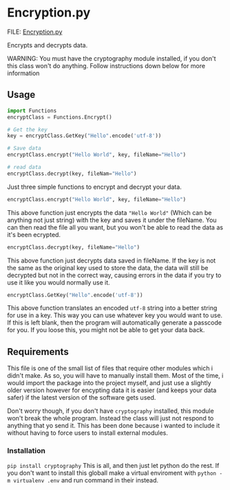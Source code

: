 # Encryption.py

FILE: [Encryption.py](../Program/Encryption.py)

Encrypts and decrypts data.

WARNING: You must have the cryptography module installed, if you don't this class won't do anything. Follow instructions down below for more information

## Usage

```py
import Functions
encryptClass = Functions.Encrypt()

# Get the key
key = encryptClass.GetKey("Hello".encode('utf-8'))

# Save data
encryptClass.encrypt("Hello World", key, fileName="Hello")

# read data
encryptClass.decrypt(key, fileNam="Hello")
```

Just three simple functions to encrypt and decrypt your data.

```py
encryptClass.encrypt("Hello World", key, fileName="Hello")
```

This above function just encrypts the data `"Hello World"` (Which can be anything not just string) with the key and saves it under the fileName. You can then read the file all you want, but you won't be able to read the data as it's been ecrypted.

```py
encryptClass.decrypt(key, fileName="Hello")
```

This above function just decrypts data saved in fileName. If the key is not the same as the original key used to store the data, the data will still be decrypted but not in the correct way, causing errors in the data if you try to use it like you would normally use it.

```py
encryptClass.GetKey("Hello".encode('utf-8'))
```

This above function translates an encoded `utf-8` string into a better string for use in a key. This way you can use whatever key you would want to use. If this is left blank, then the program will automatically generate a passcode for you. If you loose this, you might not be able to get your data back.

## Requirements

This file is one of the small list of files that require other modules which i didn't make. As so, you will have to manually install them. Most of the time, i would import the package into the project myself, and just use a slightly older version however for encypting data it is easier (and keeps your data safer) if the latest version of the software gets used.

Don't worry though, if you don't have `cryptography` installed, this module won't break the whole program. Instead the class will just not respond to anything that yo send it. This has been done because i wanted to include it without having to force users to install external modules.

### Installation

`pip install cryptography`
This is all, and then just let python do the rest. If you don't want to install this globall make a virtual enviroment with `python -m virtualenv .env` and run command in their instead.
